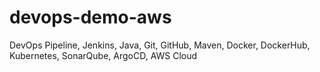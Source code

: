 # devops-demo-aws
DevOps Pipeline, Jenkins, Java, Git, GitHub, Maven, Docker, DockerHub, Kubernetes, SonarQube, ArgoCD, AWS Cloud

